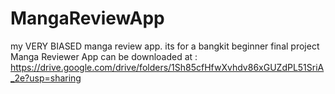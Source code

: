 # MangaReviewApp
my VERY BIASED manga review app. its for a bangkit beginner final project<br>
Manga Reviewer App can be downloaded at : https://drive.google.com/drive/folders/1Sh85cfHfwXvhdv86xGUZdPL51SriA_2e?usp=sharing
